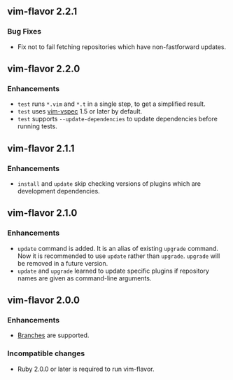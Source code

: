 ## vim-flavor 2.2.1

### Bug Fixes

* Fix not to fail fetching repositories which have non-fastforward updates.




## vim-flavor 2.2.0

### Enhancements

* `test` runs `*.vim` and `*.t` in a single step, to get a simplified result.
* `test` uses [vim-vspec](https://github.com/kana/vim-vspec) 1.5 or later by
  default.
* `test` supports `--update-dependencies` to update dependencies before running
  tests.




## vim-flavor 2.1.1

### Enhancements

* `install` and `update` skip checking versions of plugins which are
  development dependencies.




## vim-flavor 2.1.0

### Enhancements

* `update` command is added.  It is an alias of existing `upgrade` command.
  Now it is recommended to use `update` rather than `upgrade`.
  `upgrade` will be removed in a future version.
* `update` and `upgrade` learned to update specific plugins if repository names
  are given as command-line arguments.




## vim-flavor 2.0.0

### Enhancements

* [Branches](./branches) are supported.


### Incompatible changes

* Ruby 2.0.0 or later is required to run vim-flavor.
